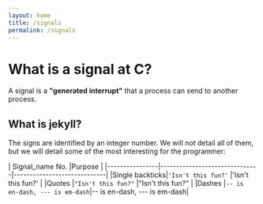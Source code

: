 ```yaml
---
layout: home
title: /signals
permalink: /signals
---
```


# What is a signal at C?

A signal is a **"generated interrupt"** that a process can send to another process.

## What is jekyll?

The signs are identified by an integer number. We will not detail all of them, but we will detail some of the most interesting for the programmer:

| Signal_name     No.                            |Purpose                        |
|----------------|-------------------------------|-----------------------------|
|Single backticks|`'Isn't this fun?'`            |'Isn't this fun?'            |
|Quotes          |`"Isn't this fun?"`            |"Isn't this fun?"            |
|Dashes          |`-- is en-dash, --- is em-dash`|-- is en-dash, --- is em-dash|
